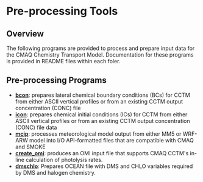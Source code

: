 Pre-processing Tools
========

## Overview
The following programs are provided to process and prepare input data for the CMAQ Chemistry Transport Model.  Documentation for these programs is provided in README files within each foler.  

## Pre-processing Programs
* **[bcon](bcon/README.md)**: prepares lateral chemical boundary conditions (BCs) for CCTM from either ASCII vertical profiles or from an existing CCTM output concentration (CONC) file
* **[icon](icon/README.md)**: prepares chemical initial conditions (ICs) for CCTM from either ASCII vertical profiles or from an existing CCTM output concentration (CONC) file
data
* **[mcip](mcip/README.md)**: processes meteorological model output from either MM5 or WRF-ARW model into I/O API-formatted files that are compatible with CMAQ and SMOKE
* **[create_omi](create_omi/README.md)**: produces an OMI input file that supports CMAQ CCTM's in-line calculation of photolysis rates.
* **[dmschlo](dmschlo/README.md)**: Prepares OCEAN file with DMS and CHLO variables required by DMS and halogen chemistry.
 
